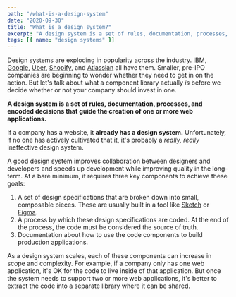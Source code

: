 ```yaml
---
path: "/what-is-a-design-system"
date: "2020-09-30"
title: "What is a design system?"
excerpt: "A design system is a set of rules, documentation, processes, and encoded decisions that guide the creation of one or more web applications."
tags: [{ name: "design systems" }]
---
```


Design systems are exploding in popularity across the industry. [IBM](https://www.carbondesignsystem.com/), [Google](https://material.io/design/), [Uber](https://baseweb.design/), [Shopify](https://polaris.shopify.com/), and [Atlassian](https://atlaskit.atlassian.com/) all have them. Smaller, pre-IPO companies are beginning to wonder whether they need to get in on the action. But let's talk about what a component library actually _is_ before we decide whether or not your company should invest in one.

**A design system is a set of rules, documentation, processes, and encoded decisions that guide the creation of one or more web applications.**

If a company has a website, it **already has a design system.** Unfortunately, if no one has actively cultivated that it, it's probably a _really, really_ ineffective design system.

A good design system improves collaboration between designers and developers and speeds up development while improving quality in the long-term. At a bare minimum, it requires three key components to achieve these goals:

1. A set of design specifications that are broken down into small, composable pieces. These are usually built in a tool like [Sketch](https://www.sketch.com/) or [Figma](https://www.figma.com/).
2. A process by which these design specifications are coded. At the end of the process, the code must be considered the source of truth.
3. Documentation about how to use the code components to build production applications.

As a design system scales, each of these components can increase in scope and complexity. For example, if a company only has one web application, it's OK for the code to live inside of that application. But once the system needs to support two or more web applications, it's better to extract the code into a separate library where it can be shared.
